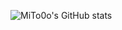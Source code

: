 <!-- 

- 🔭 I’m currently working on ...
- 🌱 I’m currently learning ...
- 👯 I’m looking to collaborate on ...
- 🤔 I’m looking for help with ...
- 💬 Ask me about ...
- 📫 How to reach me: ...
- 😄 Pronouns: ...
- ⚡ Fun fact: ... -->

![MiTo0o's GitHub stats](https://github-readme-stats.vercel.app/api?username=MiTo0o&show_icons=true&theme=gotham)
